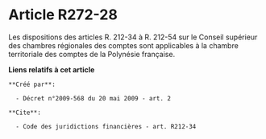 # Article R272-28

Les dispositions des articles R. 212-34 à R. 212-54 sur le Conseil supérieur des chambres régionales des comptes sont
applicables à la chambre territoriale des comptes de la Polynésie française.

**Liens relatifs à cet article**

	**Créé par**:

	  - Décret n°2009-568 du 20 mai 2009 - art. 2

	**Cite**:

	  - Code des juridictions financières - art. R212-34
